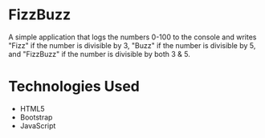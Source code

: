 # FizzBuzz
A simple application that logs the numbers 0-100 to the console and writes "Fizz" if the number is divisible by 3, "Buzz" if the number is divisible by 5, and "FizzBuzz" if the number is divisible by both 3 &amp; 5.


<h1>Technologies Used</h1>
<ul>
  <li>HTML5</li>
  <li>Bootstrap</li>
  <li>JavaScript</li>
</ul>
